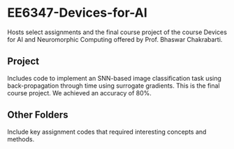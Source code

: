 # EE6347-Devices-for-AI
Hosts select assignments and the final course project of the course Devices for AI and Neuromorphic Computing offered by Prof. Bhaswar Chakrabarti.

## Project
Includes code to implement an SNN-based image classification task using back-propagation through time using surrogate gradients. This is the final course project. We achieved an accuracy of 80%.

## Other Folders
Include key assignment codes that required interesting concepts and methods.

